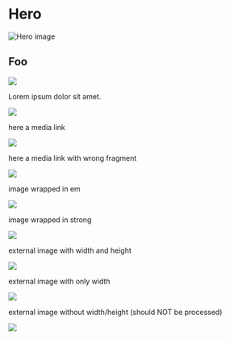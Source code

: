 # Hero

![Hero image](https://hlx.blob.core.windows.net/external/a22b1a53edf9b324465d14b2efca169a25d564a0#image.png)

## Foo

![](https://hlx.blob.core.windows.net/external/ba025e72d401d61d991debe0a2128048fabe0a4f#image.png?width=800\&height=600)

Lorem ipsum dolor sit amet.

![](https://hlx.blob.core.windows.net/external/67af739484f3d60dc64e306ccbf9b90a6d63a24c#image.png)

here a media link

![](https://main--pages--adobe.hlx.live/media_ba025e72d401d61d991debe0a2128048fabe0a4f.png#width=800\&height=600)

here a media link with wrong fragment

![](https://main--pages--adobe.hlx.live/media_ba025e72d401d61d991debe0a2128048fabe0a4f.png#width=800\&width=600)

image wrapped in em

_![](https://main--pages--adobe.hlx.live/media_ba025e72d401d61d991debe0a2128048fabe0a4f.png)_

image wrapped in strong

**![](https://main--pages--adobe.hlx.live/media_ba025e72d401d61d991debe0a2128048fabe0a4f.png)**

external image with width and height

![](https://delivery-p12345-e67890.adobeaemcloud.com/adobe/assets/urn:aaid:aem:11112222-1111-2222-1111-222211112222/as/name.avif?assetname=name.jpg&width=800&height=600)

external image with only width

![](https://delivery-p12345-e67890.adobeaemcloud.com/adobe/assets/urn:aaid:aem:22223333-2222-3333-2222-333322223333/as/hero.avif?assetname=hero.jpg&width=1200)

external image without width/height (should NOT be processed)

![](https://delivery-p12345-e67890.adobeaemcloud.com/adobe/assets/urn:aaid:aem:33334444-3333-4444-3333-444433334444/as/banner.avif?assetname=banner.jpg)

